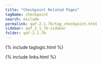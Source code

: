 ```yaml
---
title: "Checkpoint Related Pages"
tagName: checkpoint
search: exclude
permalink: qaf-2.1.7b/tag_checkpoint.html
sidebar: qaf_2_1_7b-sidebar
folder: qaf-2.1.7b
---
```

{% include taglogic.html %}

{% include links.html %}
